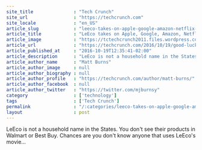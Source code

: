 ```yaml
---
site_title               : "Tech Crunch"
site_url                 : "https://techcrunch.com"
site_locale              : "en_US"
article_slug             : "leeco-takes-on-apple-google-amazon-netflix-samsung-oculus-tesla-and-uber-in-us-debut"
article_title            : "LeEco takes on Apple, Google, Amazon, Netflix, Samsung, Oculus, Tesla and Uber in US debut"
article_image            : "https://tctechcrunch2011.files.wordpress.com/2016/10/screen-shot-2016-10-19-at-3-31-48-pm.png?w=764&h=400&crop=1"
article_url              : "https://techcrunch.com/2016/10/19/good-luck-leeco/"
article_published_at     : "2016-10-19T12:35:41-02:00"
article_description      : "LeEco is not a household name in the States. You don't see their products in Walmart or Best Buy. Chances are you don't know anyone that uses LeEco's movie..."
article_author_name      : "Matt Burns"
article_author_image     : null
article_author_biography : null
article_author_profile   : "https://techcrunch.com/author/matt-burns/"
article_author_facebook  : null
article_author_twitter   : "https://twitter.com/mjburnsy"
category                 : ['technology']
tags                     : ['Tech Crunch']
permalink                : "/:categories/leeco-takes-on-apple-google-amazon-netflix-samsung-oculus-tesla-and-uber-in-us-debut/"
layout                   : post
---
```


LeEco is not a household name in the States. You don't see their products in Walmart or Best Buy. Chances are you don't know anyone that uses LeEco's movie...
